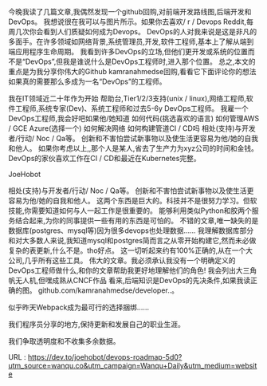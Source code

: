 今晚我读了几篇文章,我偶然发现一个github回购,对前端开发路线图,后端开发和DevOps。 
 我想说很在我可以与图片所示。如果你去喜欢/ r / Devops Reddit,每周几次你会看到人们质疑如何成为Devops。 
 DevOps的人对我来说是这是非凡的多面手。在许多领域如网络背景,系统管理员,开发,软件工程师,基本上了解从端到端应用程序生命周期。 
 我看到许多DevOps的立场,但他们更开发或系统的位置而不是“DevOps”,但我是谁说什么是DevOps工程师时,进入那个位置。 
 总之,本文的重点是为我分享你伟大的Github kamranahmedse回购,看看它下面评论你的想法如果真的需要那么多成为一名“DevOps”的工程师。 
  
 我在IT领域近二十年作为开始 
 帮助台,Tier1/2/3支持(unix / linux),网络工程师,软件工程师,系统专家(Dev)、系统工程师和过去5-6y DevOps工程师。 
 我雇一个DevOps工程师,我会好吧如果他/她知道 
 如何代码(挑选喜欢的语言) 
 如何管理AWS / GCE Azure(选择一个) 
 如何解决网络 
 如何构建管道CI / CD吗 
 相处(支持)与开发者/行动/ Noc / Qa等。 
 创新和不害怕尝试新事物以及使生活更容易为他/她的自我和他人。 
 如果你考虑以上,,那个人是某人,省去了生产力为xyz公司的时间和金钱。 
 DevOps的家伙喜欢工作在CI / CD和最近在Kubernetes完整。 
  
  
 JoeHobot 
  
  
 相处(支持)与开发者/行动/ Noc / Qa等。 
 创新和不害怕尝试新事物以及使生活更容易为他/她的自我和他人。 
 这两个东西是巨大的。科技并不是很努力学习。但软技能,你需要知道如何与人一起工作是很重要的。 
 能够利用类似Python和胶两个服务结合起来,为你的同事提供一些有用的东西是可怕的。 
 不错的文章,唯一缺失的是数据库(postgres、mysql等)因为很多devops也处理数据…… 
 我理解数据库部分和对大多数人来说,我知道mysql和postgres简而言之从零开始构建它,然而未必做复杂的表更新,什么不是。tho好点。 
 这一切听起来约有100%正确的,从在一个大公司,几乎所有这些工具。 
 伟大的文章。我必须承认我没有一个明确定义的DevOps工程师做什么,和你的文章帮助我更好地理解他们的角色! 
 我会列出大三角帆无人机,但嘿成熟从CNCF作品 
 看来,后端知识是DevOps的先决条件,如果我读正确的图。 
 github.com/kamranahmedse/developer..。 
  
  
  
  
 似乎昨天Webpack成为最可行的选择捆绑…… 
  
  
  
 我们程序员分享的地方,保持更新和发展自己的职业生涯。 
  
  
 我们争取透明度和不收集多余数据。 
  
  
   
  URL : https://dev.to/joehobot/devops-roadmap-5d0?utm_source=wanqu.co&utm_campaign=Wanqu+Daily&utm_medium=website